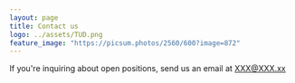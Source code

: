 ```yaml
---
layout: page
title: Contact us
logo: ../assets/TUD.png
feature_image: "https://picsum.photos/2560/600?image=872"
---
```


If you're inquiring about open positions, send us an email at <XXX@XXX.xx>
